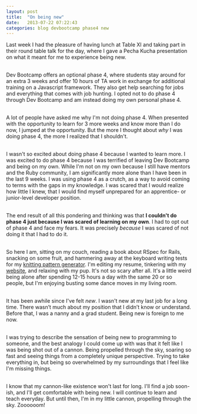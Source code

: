 ```yaml
---
layout: post
title:  "On being new"
date:   2013-07-22 07:22:43
categories: blog devbootcamp phase4 new
---
```


Last week I had the pleasure of having lunch at Table XI and taking part in their round table talk for the day, where I gave a Pecha Kucha presentation on what it meant for me to experience being new.&nbsp;<br><br>

Dev Bootcamp offers an optional phase 4, where students stay around for an extra 3 weeks and offer 10 hours of TA work in exchange for additional training on a Javascript framework. They also get help searching for jobs and everything that comes with job hunting. I opted not to do phase 4 through Dev Bootcamp and am instead doing my own personal phase 4.<br><br>

A lot of people have asked me why I'm not doing phase 4. When presented with the opportunity to learn for 3 more weeks and know more than I do now, I jumped at the opportunity. But the more I thought about&nbsp;<em>why</em> I was doing phase 4, the more I realized that I shouldn't.<br><br>

I wasn't so excited about doing phase 4 because I wanted to learn more. I was excited to do phase 4 because I was terrified of leaving Dev Bootcamp and being on my own. While I'm not on my own because I still have mentors and the Ruby community, I am significantly more alone than I have been in the last 9 weeks. I was using phase 4 as a crutch, as a way to avoid coming to terms with the gaps in my knowledge. I was scared that I would realize how little I knew, that I would find myself unprepared for an apprentice- or junior-level developer position.<br><br>

The end result of all this pondering and thinking was that&nbsp;<strong>I couldn't do phase 4 just because I was scared of learning on my own</strong>. I had to opt out of phase 4 and face my fears. It was precisely&nbsp;<em>because</em> I was scared of not doing it that I had to do it.<br><br>

So here I am, sitting on my couch, reading a book about RSpec for Rails, snacking on some fruit, and hammering away at the keyboard writing tests for my <a href="http://loveknit.herokuapp.com/" target="_blank">knitting pattern generator</a>. I'm editing my resume, tinkering with my <a href="http://www.lizabinante.com/" target="_blank">website</a>, and relaxing with my pup. It's not so scary after all. It's a little weird being alone after spending 12-15 hours a day with the same 20 or so people, but I'm enjoying busting some dance moves in my living room.<br><br>

It has been awhile since I've felt&nbsp;<em>new</em>. I wasn't new at my last job for a long time. There&nbsp;wasn&rsquo;t much about my position that I&nbsp;didn&rsquo;t know or understand. Before that, I was a nanny and a grad student. Being new is foreign to me now.<br><br>

I was trying to describe the sensation of being new to programming to someone, and the best analogy I could come up with was that it felt like I was being shot out of a cannon. Being propelled through the sky, soaring so fast and seeing things from a completely unique perspective. Trying to take everything in, but being so overwhelmed by my surroundings that I feel like I'm missing things.&nbsp;<br><br>

I know that my cannon-like existence won't last for long. I'll find a job soon-ish, and I'll get comfortable with being new. I will continue to learn and teach everyday. But until then, I'm in my little cannon, propelling through the sky. Zoooooom!<br><br>